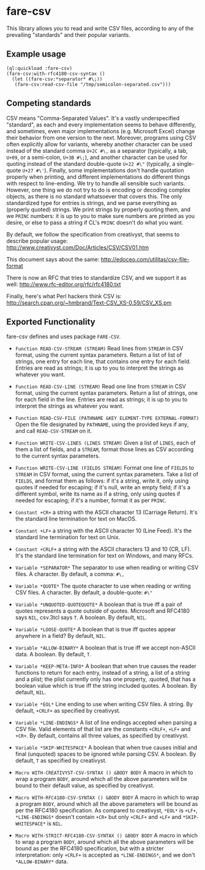 fare-csv
========

This library allows you to read and write CSV files, according to
any of the prevailing "standards" and their popular variants.


Example usage
-------------

    (ql:quickload :fare-csv)
    (fare-csv:with-rfc4180-csv-syntax ()
      (let ((fare-csv:*separator* #\;))
       (fare-csv:read-csv-file "/tmp/semicolon-separated.csv")))


Competing standards
-------------------

CSV means "Comma-Separated Values". It's a vastly underspecified "standard",
as each and every implementation seems to behave differently, and sometimes,
even major implementations (e.g. Microsoft Excel) change their behavior
from one version to the next. Moreover, programs using CSV often explicitly
allow for variants, whereby another character can be used instead of
the standard comma `U+2C #\,` as a separator (typically, a tab, `U+09`, or
a semi-colon, `U+3B #\;`), and another character can be used for quoting
instead of the standard double-quote `U+22 #\"` (typically, a single-quote
`U+27 #\'`). Finally, some implementations don't handle quotation properly
when printing, and different implementations do different things with
respect to line-ending. We try to handle all sensible such variants.
However, one thing we do not try to do is encoding or decoding complex
objects, as there is no standard whatsoever that covers this.
The only standardized type for entries is strings, and
we parse everything as (properly quoted) strings.
We print strings by properly quoting them, and we `PRINC` numbers:
it is up to you to make sure numbers are printed as you desire,
or else to pass a string if CL's `PRINC` doesn't do what you want.

By default, we follow the specification from creativyst,
that seems to describe popular usage:
	<http://www.creativyst.com/Doc/Articles/CSV/CSV01.htm>

This document says about the same:
	<http://edoceo.com/utilitas/csv-file-format>

There is now an RFC that tries to standardize CSV,
and we support it as well:
	<http://www.rfc-editor.org/rfc/rfc4180.txt>

Finally, here's what Perl hackers think CSV is:
	<http://search.cpan.org/~hmbrand/Text-CSV_XS-0.59/CSV_XS.pm>


Exported Functionality
----------------------

fare-csv defines and uses package `FARE-CSV`.

* `Function READ-CSV-STREAM (STREAM)`
  Read lines from `STREAM` in CSV format, using the current syntax parameters.
  Return a list of list of strings, one entry for each line,
  that contains one entry for each field.
  Entries are read as strings;
  it is up to you to interpret the strings as whatever you want.

* `Function READ-CSV-LINE (STREAM)`
  Read one line from `STREAM` in CSV format, using the current syntax parameters.
  Return a list of strings, one for each field in the line.
  Entries are read as strings;
  it is up to you to interpret the strings as whatever you want.

* `Function READ-CSV-FILE (PATHNAME &KEY ELEMENT-TYPE EXTERNAL-FORMAT)`
  Open the file designated by `PATHNAME`, using the provided keys if any,
  and call `READ-CSV-STREAM` on it.

* `Function WRITE-CSV-LINES (LINES STREAM)`
  Given a list of `LINES`, each of them a list of fields, and a `STREAM`,
  format those lines as CSV according to the current syntax parameters.

* `Function WRITE-CSV-LINE (FIELDS STREAM)`
  Format one line of `FIELDS` to `STREAM` in CSV format,
  using the current syntax parameters.
  Take a list of `FIELDS`, and format them as follows:
  if it's a string, write it,
  only using quotes if needed for escaping;
  if it's null, write an empty field;
  if it's a different symbol, write its name as if a string,
  only using quotes if needed for escaping;
  if it's a number, format it as per `PRINC`.

* `Constant +CR+`
  a string with the ASCII character 13 (Carriage Return).
  It's the standard line termination for text on MacOS.

* `Constant +LF+`
  a string with the ASCII character 10 (Line Feed).
  It's the standard line termination for text on Unix.

* `Constant +CRLF+`
  a string with the ASCII characters 13 and 10 (CR, LF).
  It's the standard line termination for text on Windows, and many RFCs.

* `Variable *SEPARATOR*`
  The separator to use when reading or writing CSV files.
  A character. By default, a comma: `#\,`

* `Variable *QUOTE*`
  The quote character to use when reading or writing CSV files.
  A character. By default, a double-quote: `#\"`

* `Variable *UNQUOTED-QUOTEQUOTE*`
  A boolean that is true iff a pair of quotes
  represents a quote outside of quotes.
  Microsoft and RFC4180 says `NIL`, csv.3tcl says `T`.
  A boolean. By default, `NIL`.

* `Variable *LOOSE-QUOTE*`
  A boolean that is true iff quotes appear anywhere in a field?
  By default, `NIL`.

* `Variable *ALLOW-BINARY*`
  A boolean that is true iff we accept non-ASCII data.
  A boolean. By default, `T`.

* `Variable *KEEP-META-INFO*`
  A boolean that when true causes the reader functions to return
  for each entry, instead of a string, a list of a string and a plist;
  the plist currently only has one property, :quoted, that has a boolean value
  which is true iff the string included quotes.
  A boolean. By default, `NIL`.

* `Variable *EOL*`
  Line ending to use when writing CSV files.
  A string. By default, `+CRLF+` as specified by creativyst.

* `Variable *LINE-ENDINGS*`
  A list of line endings accepted when parsing a CSV file.
  Valid elements of that list are the constants `+CRLF+`, `+LF+` and `+CR+`.
  By default, contains all three values, as specified by creativyst.

* `Variable *SKIP-WHITESPACE*`
  A boolean that when true causes initial and final (unquoted) spaces
  to be ignored while parsing CSV.
  A boolean. By default, `T` as specified by creativyst.

* `Macro WITH-CREATIVYST-CSV-SYNTAX () &BODY BODY`
  A macro in which to wrap a program `BODY`, around which
  all the above parameters will be bound to their default value,
  as specified by creativyst.

* `Macro WITH-RFC4180-CSV-SYNTAX () &BODY BODY`
  A macro in which to wrap a program `BODY`, around which
  all the above parameters will be bound as per the RFC4180 specification.
  As compared to creativyst, `*EOL*` is `+LF+`,
  `*LINE-ENDINGS*` doesn't contain `+CR+` but only `+CRLF+` and `+LF+`
  and `*SKIP-WHITESPACE*` is `NIL`.

* `Macro WITH-STRICT-RFC4180-CSV-SYNTAX () &BODY BODY`
  A macro in which to wrap a program `BODY`, around which
  all the above parameters will be bound as per the RFC4180 specification,
  but with a stricter interpretation:
  only `+CRLF+` is accepted as `*LINE-ENDINGS*`, and we don't `*ALLOW-BINARY*` data.
